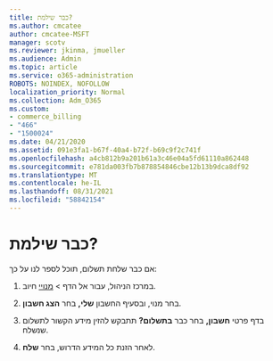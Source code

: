 ```yaml
---
title: כבר שילמת?
ms.author: cmcatee
author: cmcatee-MSFT
manager: scotv
ms.reviewer: jkinma, jmueller
ms.audience: Admin
ms.topic: article
ms.service: o365-administration
ROBOTS: NOINDEX, NOFOLLOW
localization_priority: Normal
ms.collection: Adm_O365
ms.custom:
- commerce_billing
- "466"
- "1500024"
ms.date: 04/21/2020
ms.assetid: 091e3fa1-b67f-40a4-b72f-b69c9f2c741f
ms.openlocfilehash: a4cb812b9a201b61a3c46e04a5fd61110a862448
ms.sourcegitcommit: e781da003fb7b878854846cbe12b13b9dca8df92
ms.translationtype: MT
ms.contentlocale: he-IL
ms.lasthandoff: 08/31/2021
ms.locfileid: "58842154"
---
```

# <a name="already-paid"></a>כבר שילמת?

אם כבר שלחת תשלום, תוכל לספר לנו על כך:
  
1. במרכז הניהול, עבור אל  הדף \> [מנויי](https://go.microsoft.com/fwlink/p/?linkid=842054) חיוב.

2. בחר מנוי, ובסעיף החשבון **שלי,** בחר **הצג חשבון**.

3. בדף פרטי **חשבון,** בחר כבר **בתשלום?** תתבקש להזין מידע הקשור לתשלום שנשלח.

4. לאחר הזנת כל המידע הדרוש, בחר **שלח**.